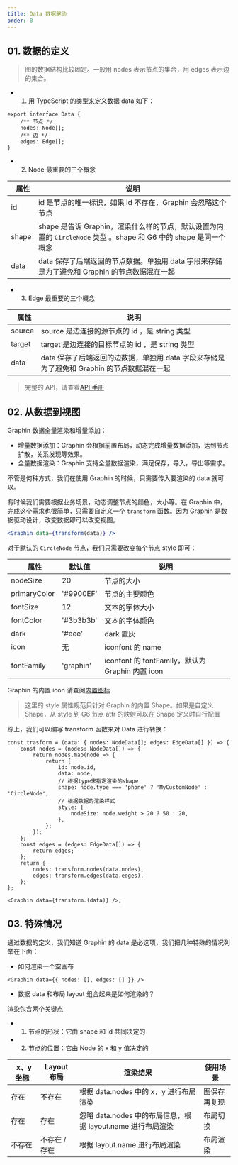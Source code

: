 ```yaml
---
title: Data 数据驱动
order: 0
---
```


## 01. 数据的定义

> 图的数据结构比较固定。一般用 nodes 表示节点的集合，用 edges 表示边的集合。

-   1. 用 TypeScript 的类型来定义数据 data 如下：

```tsx
export interface Data {
    /** 节点 */
    nodes: Node[];
    /** 边 */
    edges: Edge[];
}
```

-   2. Node 最重要的三个概念

|   属性 | 说明                                                                                                             |
| ------ | ---------------------------------------------------------------------------------------------------------------- |
| id     | id 是节点的唯一标识，如果 id 不存在，Graphin 会忽略这个节点                                                      |
| shape  | shape 是告诉 Graphin，渲染什么样的节点，默认设置为内置的 `CircleNode` 类型 。shape 和 G6 中的 shape 是同一个概念 |
| data   | data 保存了后端返回的节点数据。单独用 data 字段来存储是为了避免和 Graphin 的节点数据混在一起                     |

-   3. Edge 最重要的三个概念

|   属性 | 说明                                                                                       |
| ------ | ------------------------------------------------------------------------------------------ |
| source | source 是边连接的源节点的 id ，是 string 类型                                              |
| target | target 是边连接的目标节点的 id ，是 string 类型                                            |
| data   | data 保存了后端返回的边数据，单独用 data 字段来存储是为了避免和 Graphin 的节点数据混在一起 |

> 完整的 API，请查看[API 手册](../apis/#data)

## 02. 从数据到视图

Graphin 数据全量渲染和增量添加：

-   增量数据添加：Graphin 会根据前置布局，动态完成增量数据添加，达到节点扩散，关系发现等效果。
-   全量数据渲染：Graphin 支持全量数据渲染，满足保存，导入，导出等需求。

不管是何种方式，我们在使用 Graphin 的时候，只需要传入要渲染的 data 就可以。

有时候我们需要根据业务场景，动态调整节点的颜色，大小等。在 Graphin 中，完成这个需求也很简单，只需要自定义一个 `transform` 函数。因为 Graphin 是数据驱动设计，改变数据即可以改变视图。

```jsx
<Graphin data={transform(data)} />
```

对于默认的 `CircleNode` 节点，我们只需要改变每个节点 style 即可：

|   属性       | 默认值    | 说明                                             |
| ------------ | --------- | ------------------------------------------------ |
| nodeSize     | 20        | 节点的大小                                       |
| primaryColor | '#9900EF' | 节点的主要颜色                                   |
| fontSize     | 12        | 文本的字体大小                                   |
| fontColor    | '#3b3b3b' | 文本的字体颜色                                   |
| dark         | '#eee'    | dark 置灰                                        |
| icon         | 无        | iconfont 的 name                                 |
| fontFamily   | 'graphin' | iconfont 的 fontFamily，默认为 Graphin 内置 icon |

Graphin 的内置 icon 请查阅[内置图标](/zh/docs/manual/icons)

> 这里的 style 属性规范只针对 Graphin 的内置 Shape。如果是自定义 Shape，从 style 到 G6 节点 attr 的映射可以在 Shape 定义时自行配置

综上，我们可以编写 transform 函数来对 Data 进行转换：

```tsx
const trasform = (data: { nodes: NodeData[]; edges: EdgeData[] }) => {
    const nodes = (nodes: NodeData[]) => {
        return nodes.map(node => {
            return {
                id: node.id,
                data: node,
                // 根据type来指定渲染的shape
                shape: node.type === 'phone' ? 'MyCustomNode' : 'CircleNode',
                // 根据数据的渲染样式
                style: {
                    nodeSize: node.weight > 20 ? 50 : 20,
                },
            };
        });
    };
    const edges = (edges: EdgeData[]) => {
        return edges;
    };
    return {
        nodes: transform.nodes(data.nodes),
        edges: transform.edges(data.edges),
    };
};

<Graphin data={transform.(data)} />;
```

## 03. 特殊情况

通过数据的定义，我们知道 Graphin 的 data 是必选项，我们把几种特殊的情况列举在下面：

-   如何渲染一个空画布

```tsx
<Graphin data={{ nodes: [], edges: [] }} />
```

-   数据 data 和布局 layout 组合起来是如何渲染的？

渲染包含两个关键点

-   1. 节点的形状：它由 shape 和 id 共同决定的
-   2. 节点的位置：它由 Node 的 x 和 y 值决定的

|   x、y 坐标 | Layout 布局   | 渲染结果                                                    | 使用场景     |
| ----------- | ------------- | ----------------------------------------------------------- | ------------ |
| 存在        | 不存在        | 根据 data.nodes 中的 x，y 进行布局渲染                      | 图保存再复现 |
| 存在        | 存在          | 忽略 data.nodes 中的布局信息，根据 layout.name 进行布局渲染 | 布局切换     |
| 不存在      | 不存在 / 存在 | 根据 layout.name 进行布局渲染                               | 布局渲染     |
